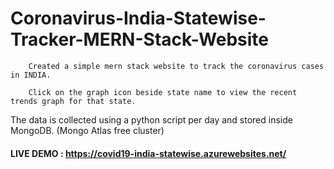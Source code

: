# Coronavirus-India-Statewise-Tracker-MERN-Stack-Website


        Created a simple mern stack website to track the coronavirus cases in INDIA.  

        Click on the graph icon beside state name to view the recent trends graph for that state.
        
  The data is collected using a python script per day and stored inside MongoDB. (Mongo Atlas free cluster)

#### LIVE DEMO : https://covid19-india-statewise.azurewebsites.net/
